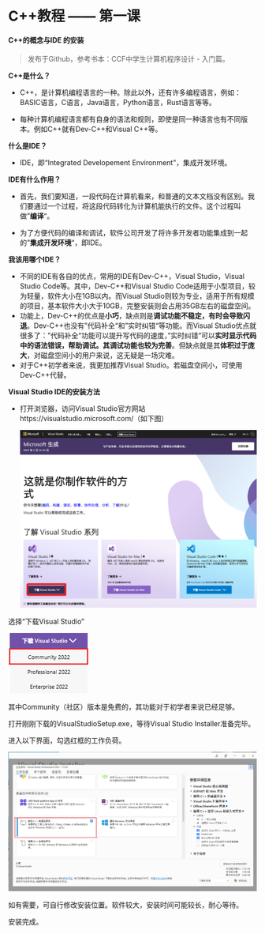 # C++教程 —— 第一课

#### C++的概念与IDE 的安装

> 发布于Github，参考书本：CCF中学生计算机程序设计 - 入门篇。

**C++是什么？**

- C++，是计算机编程语言的一种。除此以外，还有许多编程语言，例如：BASIC语言，C语言，Java语言，Python语言，Rust语言等等。

- 每种计算机编程语言都有自身的语法和规则，即使是同一种语言也有不同版本。例如C++就有Dev-C++和Visual C++等。

**什么是IDE？**

- IDE，即“Integrated Developement Environment"，集成开发环境。

**IDE有什么作用？**

- 首先，我们要知道，一段代码在计算机看来，和普通的文本文档没有区别。我们要通过一个过程，将这段代码转化为计算机能执行的文件。这个过程叫做”**编译**“。

- 为了方便代码的编译和调试，软件公司开发了将许多开发者功能集成到一起的”**集成开发环境**“，即IDE。

**我该用哪个IDE？**

- 不同的IDE有各自的优点，常用的IDE有Dev-C++，Visual Studio，Visual Studio Code等。其中，Dev-C++和Visual Studio Code适用于小型项目，较为轻量，软件大小在1GB以内。而Visual Studio则较为专业，适用于所有规模的项目，基本软件大小大于10GB，完整安装则会占用35GB左右的磁盘空间。
- 功能上，Dev-C++的优点是**小巧**，缺点则是**调试功能不稳定，有时会导致闪退**。Dev-C++也没有”代码补全“和”实时纠错“等功能。而Visual Studio优点就很多了：”代码补全“功能可以提升写代码的速度，”实时纠错“可以**实时显示代码中的语法错误，帮助调试。**其**调试功能也较为完善**。但缺点就是其**体积过于庞大**，对磁盘空间小的用户来说，这无疑是一场灾难。
- 对于C++初学者来说，我更加推荐Visual Studio。若磁盘空间小，可使用Dev-C++代替。

**Visual Studio IDE的安装方法**

- 打开浏览器，访问Visual Studio官方网站https://visualstudio.microsoft.com/（如下图）

  <img src="CPPTutorials-1-1.png" alt="image-20230520155009967"  />

选择“下载Visual Studio”

![image-20230520155434764](CPPTutorials-1-2.png)

其中Community（社区）版本是免费的，其功能对于初学者来说已经足够。

打开刚刚下载的VisualStudioSetup.exe，等待Visual Studio Installer准备完毕。

进入以下界面，勾选红框的工作负荷。

![image-20230520160112849](CPPTutorials-1-3.png)

如有需要，可自行修改安装位置。软件较大，安装时间可能较长，耐心等待。

安装完成。
